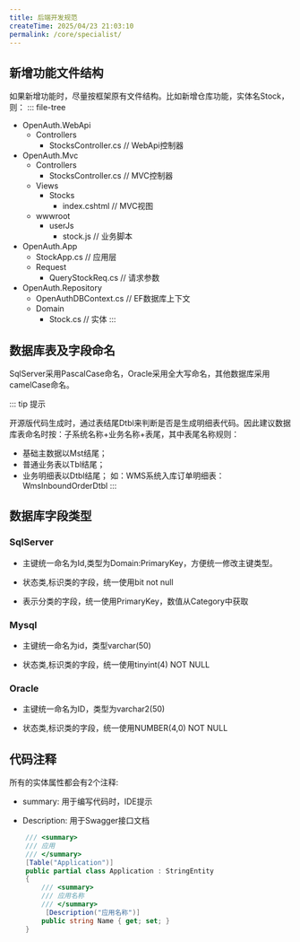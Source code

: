```yaml
---
title: 后端开发规范
createTime: 2025/04/23 21:03:10
permalink: /core/specialist/
---
```


## 新增功能文件结构

如果新增功能时，尽量按框架原有文件结构。比如新增仓库功能，实体名Stock，则：
::: file-tree
- OpenAuth.WebApi
    - Controllers
        - StocksController.cs  // WebApi控制器
- OpenAuth.Mvc
    - Controllers
        - StocksController.cs  // MVC控制器
    - Views
        - Stocks
            - index.cshtml  // MVC视图
    - wwwroot
        - userJs
            - stock.js  // 业务脚本
- OpenAuth.App
    - StockApp.cs  // 应用层
    - Request
        - QueryStockReq.cs  // 请求参数
- OpenAuth.Repository
    - OpenAuthDBContext.cs  // EF数据库上下文
    - Domain
        - Stock.cs  // 实体
:::

## 数据库表及字段命名

SqlServer采用PascalCase命名，Oracle采用全大写命名，其他数据库采用camelCase命名。

::: tip 提示

开源版代码生成时，通过表结尾Dtbl来判断是否是生成明细表代码。因此建议数据库表命名时按：子系统名称+业务名称+表尾，其中表尾名称规则：
- 基础主数据以Mst结尾；
- 普通业务表以Tbl结尾；
- 业务明细表以Dtbl结尾；
如：WMS系统入库订单明细表：WmsInboundOrderDtbl
:::


## 数据库字段类型

### SqlServer

* 主键统一命名为Id,类型为Domain:PrimaryKey，方便统一修改主键类型。

* 状态类,标识类的字段，统一使用bit not null

* 表示分类的字段，统一使用PrimaryKey，数值从Category中获取

### Mysql

* 主键统一命名为id，类型varchar(50)

* 状态类,标识类的字段，统一使用tinyint(4) NOT NULL

### Oracle

* 主键统一命名为ID，类型为varchar2(50)

* 状态类,标识类的字段，统一使用NUMBER(4,0) NOT NULL



## 代码注释

所有的实体属性都会有2个注释:

* summary: 用于编写代码时，IDE提示

* Description: 用于Swagger接口文档

```csharp
    /// <summary>
	/// 应用
	/// </summary>
    [Table("Application")]
    public partial class Application : StringEntity
    {
        /// <summary>
	    /// 应用名称
	    /// </summary>
         [Description("应用名称")]
        public string Name { get; set; }
    }
```




